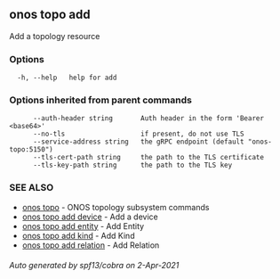 ## onos topo add

Add a topology resource

### Options

```
  -h, --help   help for add
```

### Options inherited from parent commands

```
      --auth-header string       Auth header in the form 'Bearer <base64>'
      --no-tls                   if present, do not use TLS
      --service-address string   the gRPC endpoint (default "onos-topo:5150")
      --tls-cert-path string     the path to the TLS certificate
      --tls-key-path string      the path to the TLS key
```

### SEE ALSO

* [onos topo](onos_topo.md)	 - ONOS topology subsystem commands
* [onos topo add device](onos_topo_add_device.md)	 - Add a device
* [onos topo add entity](onos_topo_add_entity.md)	 - Add Entity
* [onos topo add kind](onos_topo_add_kind.md)	 - Add Kind
* [onos topo add relation](onos_topo_add_relation.md)	 - Add Relation

###### Auto generated by spf13/cobra on 2-Apr-2021
